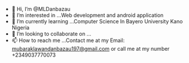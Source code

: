 - 👋 Hi, I’m @MLDanbazau
- 👀 I’m interested in ...Web development and android application
- 🌱 I’m currently learning ...Computer Science In Bayero University Kano Nigeria
- 💞️ I’m looking to collaborate on ...
- 📫 How to reach me ...Contact me at my Email: mubaraklawandanbazau197@gmail.com or call me at my number +2349037770073

<!---
MLDanbazau/MLDanbazau is a ✨ special ✨ repository because its `README.md` (this file) appears on your GitHub profile.
You can click the Preview link to take a look at your changes.
--->

